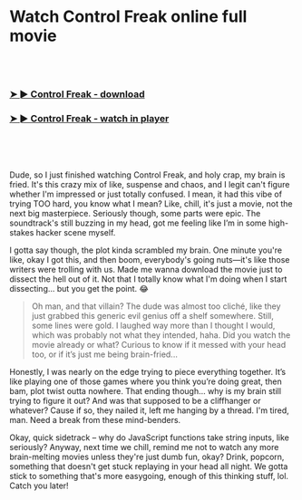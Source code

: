 <h1>Watch Control Freak online full movie</h1>


<br><br>

<h3><a href="https://Marcs-roakettado1983.github.io/hrumbfjqno/">➤ ► Control Freak - download</a></h3> 
<h3><a href="https://Marcs-roakettado1983.github.io/hrumbfjqno/">➤ ► Control Freak - watch in player</a></h3>


<br><br><br>


Dude, so I just finished watching Control Freak, and holy crap, my brain is fried. It's this crazy mix of like, suspense and chaos, and I legit can't figure whether I'm impressed or just totally confused. I mean, it had this vibe of trying TOO hard, you know what I mean? Like, chill, it's just a movie, not the next big masterpiece. Seriously though, some parts were epic. The soundtrack's still buzzing in my head, got me feeling like I’m in some high-stakes hacker scene myself.

I gotta say though, the plot kinda scrambled my brain. One minute you're like, okay I got this, and then boom, everybody's going nuts—it's like those writers were trolling with us. Made me wanna download the movie just to dissect the hell out of it. Not that I totally know what I'm doing when I start dissecting... but you get the point. 😂

> Oh man, and that villain? The dude was almost too cliché, like they just grabbed this generic evil genius off a shelf somewhere. Still, some lines were gold. I laughed way more than I thought I would, which was probably not what they intended, haha. Did you watch the movie already or what? Curious to know if it messed with your head too, or if it’s just me being brain-fried...

Honestly, I was nearly on the edge trying to piece everything together. It’s like playing one of those games where you think you’re doing great, then bam, plot twist outta nowhere. That ending though... why is my brain still trying to figure it out? And was that supposed to be a cliffhanger or whatever? Cause if so, they nailed it, left me hanging by a thread. I'm tired, man. Need a break from these mind-benders.

Okay, quick sidetrack – why do JavaScript functions take string inputs, like seriously? Anyway, next time we chill, remind me not to watch any more brain-melting movies unless they're just dumb fun, okay? Drink, popcorn, something that doesn't get stuck replaying in your head all night. We gotta stick to something that's more easygoing, enough of this thinking stuff, lol. Catch you later!
